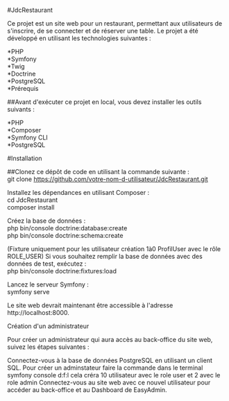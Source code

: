 #JdcRestaurant  
  
Ce projet est un site web pour un restaurant, permettant aux utilisateurs de s'inscrire, de se connecter et de réserver une table. Le projet a été développé en utilisant les technologies suivantes :  
  
*PHP  
*Symfony  
*Twig  
*Doctrine  
*PostgreSQL  
*Prérequis  
  
##Avant d'exécuter ce projet en local, vous devez installer les outils suivants :  
  
*PHP  
*Composer  
*Symfony CLI  
*PostgreSQL  
  
#Installation  
  
##Clonez ce dépôt de code en utilisant la commande suivante :  
git clone https://github.com/votre-nom-d-utilisateur/JdcRestaurant.git  

Installez les dépendances en utilisant Composer :  
cd JdcRestaurant  
composer install  
  
Créez la base de données :  
php bin/console doctrine:database:create  
php bin/console doctrine:schema:create  

(Fixture uniquement pour les utilisateur création 1à0 ProfilUser avec le rôle  ROLE_USER) Si vous souhaitez remplir la base de données avec des données de test, exécutez :  
php bin/console doctrine:fixtures:load  
  
Lancez le serveur Symfony :  
symfony serve  
  
Le site web devrait maintenant être accessible à l'adresse http://localhost:8000.  
  
Création d'un administrateur  
  
Pour créer un administrateur qui aura accès au back-office du site web, suivez les étapes suivantes :  

Connectez-vous à la base de données PostgreSQL en utilisant un client SQL.
Pour créer un adminstateur faire la commande dans le terminal symfony console d:f:l cela créra 10 utilisateur avec le role user et 2 avec le role admin
Connectez-vous au site web avec ce nouvel utilisateur pour accéder au back-office et au Dashboard de EasyAdmin.